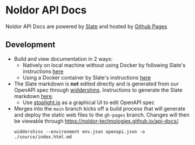 # Noldor API Docs
Noldor API Docs are powered by [Slate](https://github.com/slatedocs/slate) and hosted by [Github Pages](https://docs.github.com/en/pages/getting-started-with-github-pages/about-github-pages)

## Development
* Build and view documentation in 2 ways:
  * Natively on local machine without using Docker by following Slate's instructions [here](https://github.com/slatedocs/slate/wiki/Using-Slate-Natively)
  * Using a Docker container by Slate's instructions [here](https://github.com/slatedocs/slate/wiki/Using-Slate-in-Docker)
* The Slate markdown is **not** edited directly and is generated from our OpenAPI spec through [widdershins](https://github.com/Mermade/widdershins). Instructions to generate the Slate markdown [here](https://mermade.github.io/widdershins/ConvertingFilesBasicCLI.html).
  * Use [stoplight.io](https://stoplight.io/) as a graphical UI to edit OpenAPI spec
* Merges into the `main` branch kicks off a build process that will generate and deploy the static web files to the `gh-pages` branch. Changes will then be viewable through https://noldor-technologies.github.io/api-docs/.
  ```
  widdershins --environment env.json openapi.json -o ./source/index.html.md
  ```